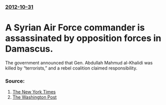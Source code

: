 ### [2012-10-31](/news/2012/10/31/index.md)

# A Syrian Air Force commander is assassinated by opposition forces in Damascus. 

The government announced that Gen. Abdullah Mahmud al-Khalidi was killed by “terrorists,” and a rebel coalition claimed responsibility.


### Source:

1. [The New York Times](http://www.nytimes.com/2012/10/31/world/middleeast/syrian-air-force-commander-is-reported-killed.html?pagewanted=print)
2. [The Washington Post](http://www.washingtonpost.com/world/middle_east/fighting-erupts-between-syrian-rebels-and-kurds/2012/10/31/fedd811a-239e-11e2-92f8-7f9c4daf276a_story.html)
